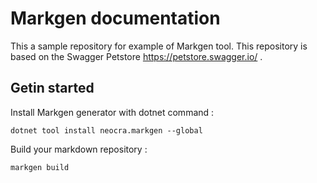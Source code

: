 # Markgen documentation

This a sample repository for example of Markgen tool. This repository is based on the Swagger Petstore 
https://petstore.swagger.io/ .

## Getin started

Install Markgen generator with dotnet command :
```
dotnet tool install neocra.markgen --global
```

Build your markdown repository :
```
markgen build
```
